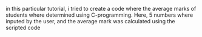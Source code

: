 in this particular tutorial, i tried to create a code where the average marks of students where determined
using C-programming.
Here, 5 numbers where inputed by the user, and the average mark was calculated using the scripted code

